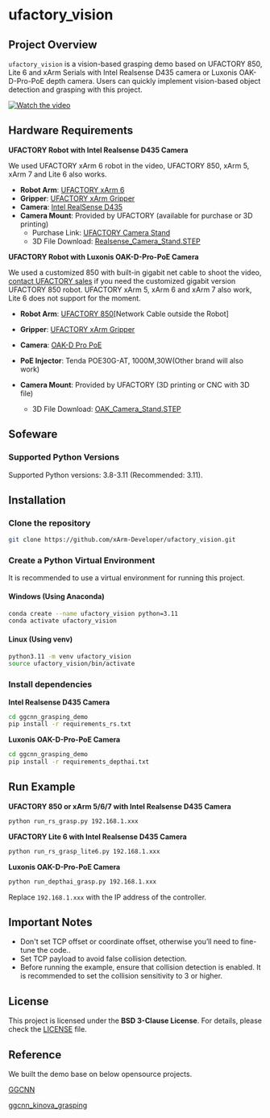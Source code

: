 # ufactory\_vision

## Project Overview

`ufactory_vision` is a vision-based grasping demo based on UFACTORY 850, Lite 6 and xArm Serials with Intel Realsense D435 camera or Luxonis OAK-D-Pro-PoE depth camera. Users can quickly implement vision-based object detection and grasping with this project.

[![Watch the video](https://img.youtube.com/vi/ijnuqsNcfUY/0.jpg)](https://www.youtube.com/watch?v=ijnuqsNcfUY)





## Hardware Requirements


**UFACTORY Robot with Intel Realsense D435 Camera** 

We used UFACTORY xArm 6 robot in the video, UFACTORY 850, xArm 5, xArm 7 and Lite 6 also works.

- **Robot Arm**: [UFACTORY xArm 6](https://www.ufactory.cc/products/xarm)
- **Gripper**: [UFACTORY xArm Gripper](https://www.ufactory.cc/product-page/ufactory-xarm-gripper/)
- **Camera**: [Intel RealSense D435](https://www.intelrealsense.com/depth-camera-d435/)
- **Camera Mount**: Provided by UFACTORY (available for purchase or 3D printing)
  - Purchase Link: [UFACTORY Camera Stand](https://www.ufactory.cc/product-page/ufactory-xarm-camera-stand/)
  - 3D File Download: [Realsense\_Camera\_Stand.STEP](https://www.ufactory.cc/wp-content/uploads/2024/05/CameraStand_1300.zip) 



**UFACTORY Robot with Luxonis OAK-D-Pro-PoE Camera**

We used a customized 850 with built-in gigabit net cable to shoot the video, [contact UFACTORY sales](https://www.ufactory.cc/contact-us/) if you need the customized gigabit version UFACTORY 850 robot. UFACTORY xArm 5, xArm 6 and xArm 7 also work, Lite 6 does not support for the moment.

- **Robot Arm**: [UFACTORY 850](https://www.ufactory.cc/ufactory-850/)[Network Cable outside the Robot]
- **Gripper**: [UFACTORY xArm Gripper](https://www.ufactory.cc/product-page/ufactory-xarm-gripper/)
- **Camera**: [OAK-D Pro PoE](https://shop.luxonis.com/products/oak-d-pro-poe?variant=42469208883423)

- **PoE Injector**: Tenda POE30G-AT, 1000M,30W(Other brand will also work)
- **Camera Mount**: Provided by UFACTORY (3D printing or CNC with 3D file)
  - 3D File Download: [OAK\_Camera\_Stand.STEP](https://www.ufactory.cc/wp-content/uploads/2025/05/oak_camera_stand.zip) 


## Sofeware 

### Supported Python Versions

Supported Python versions: 3.8-3.11 (Recommended: 3.11).

## Installation

### Clone the repository

```bash
git clone https://github.com/xArm-Developer/ufactory_vision.git
```

### Create a Python Virtual Environment

It is recommended to use a virtual environment for running this project.

#### **Windows (Using Anaconda)**

```bash
conda create --name ufactory_vision python=3.11
conda activate ufactory_vision
```

#### **Linux (Using venv)**

```bash
python3.11 -m venv ufactory_vision
source ufactory_vision/bin/activate
```

### Install dependencies

**Intel Realsense D435 Camera**
```bash
cd ggcnn_grasping_demo
pip install -r requirements_rs.txt
```
**Luxonis OAK-D-Pro-PoE Camera**
```bash
cd ggcnn_grasping_demo
pip install -r requirements_depthai.txt
```

## Run Example 

**UFACTORY 850 or xArm 5/6/7 with Intel Realsense D435 Camera**

```bash
python run_rs_grasp.py 192.168.1.xxx
```

**UFACTORY Lite 6 with Intel Realsense D435 Camera**

```bash
python run_rs_grasp_lite6.py 192.168.1.xxx
```

**Luxonis OAK-D-Pro-PoE Camera**

```bash
python run_depthai_grasp.py 192.168.1.xxx
```


Replace `192.168.1.xxx` with the IP address of the controller.

## Important Notes
* Don't set TCP offset or coordinate offset, otherwise you’ll need to fine-tune the code..
* Set TCP payload to avoid false collision detection.
* Before running the example, ensure that collision detection is enabled. It is recommended to set the collision sensitivity to 3 or higher.

## License

This project is licensed under the **BSD 3-Clause License**. For details, please check the [LICENSE](LICENSE) file.

## Reference

We built the demo base on below opensource projects.

[GGCNN](https://github.com/dougsm/ggcnn) 

[ggcnn_kinova_grasping](https://github.com/dougsm/ggcnn_kinova_grasping)
